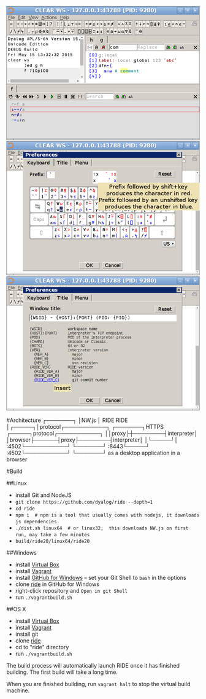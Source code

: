 ![Screenshot](docs/s0.png?raw=true "Screenshot")
![Screenshot](docs/s1.png?raw=true "Screenshot")
![Screenshot](docs/s2.png?raw=true "Screenshot")

#Architecture
    ┌───────┐
    │NW.js  │  RIDE                                          RIDE
    │┌─────┐│protocol┌───────────┐   ┌───────┐HTTPS ┌─────┐protocol┌───────────┐
    ││proxy├┼────────┤interpreter│   │browser├──────┤proxy├────────┤interpreter│
    │└─────┘│   :4502└───────────┘   └───────┘ :8443└─────┘   :4502└───────────┘
    └───────┘
       as a desktop application                    in a browser

#Build

##Linux

* install Git and NodeJS
* `git clone https://github.com/dyalog/ride --depth=1`
* `cd ride`
* `npm i  # npm is a tool that usually comes with nodejs, it downloads js dependencies`
* `./dist.sh linux64  # or linux32;  this downloads NW.js on first run, may take a few minutes`
* `build/ride20/linux64/ride20`

##Windows

* install [Virtual Box](https://www.virtualbox.org/)
* install [Vagrant](https://www.vagrantup.com/)
* install [GitHub for Windows](https://windows.github.com/) &ndash; set your Git Shell to `bash` in the options
* clone [ride](https://www.github.com/dyalog/ride) in GitHub for Windows
* right-click repository and `Open in git Shell`
* run `./vagrantbuild.sh`

##OS X

* install [Virtual Box](https://www.virtualbox.org/)
* install [Vagrant](https://www.vagrantup.com/)
* install git
* clone [ride](https://www.github.com/dyalog/ride)
* cd to "ride" directory
* run `./vagrantbuild.sh`

The build process will automatically launch RIDE once it has finished building.
The first build will take a long time.

When you are finished building, run `vagrant halt` to stop the virtual build machine.
